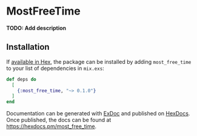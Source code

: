 # MostFreeTime

**TODO: Add description**

## Installation

If [available in Hex](https://hex.pm/docs/publish), the package can be installed
by adding `most_free_time` to your list of dependencies in `mix.exs`:

```elixir
def deps do
  [
    {:most_free_time, "~> 0.1.0"}
  ]
end
```

Documentation can be generated with [ExDoc](https://github.com/elixir-lang/ex_doc)
and published on [HexDocs](https://hexdocs.pm). Once published, the docs can
be found at <https://hexdocs.pm/most_free_time>.

